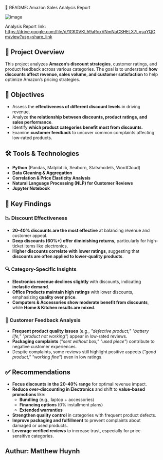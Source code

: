 
📄 README: Amazon Sales Analysis Report

![image](https://github.com/user-attachments/assets/e510a3bb-a715-495d-94b2-3cf53ecc6c6d)

Analysis Report link: https://drive.google.com/file/d/1GK0VKL59aRcxVNmNaCSHELX7LgsqYQOm/view?usp=share_link

## 📌 Project Overview
This project analyzes **Amazon’s discount strategies**, customer ratings, and product feedback across various categories. The goal is to understand **how discounts affect revenue, sales volume, and customer satisfaction** to help optimize Amazon’s pricing strategies.

## 🎯 Objectives
- Assess the **effectiveness of different discount levels** in driving revenue.
- Analyze **the relationship between discounts, product ratings, and sales performance**.
- Identify **which product categories benefit most from discounts**.
- Examine **customer feedback** to uncover common complaints affecting low-rated products.

## 🛠️ Tools & Technologies
- **Python** (Pandas, Matplotlib, Seaborn, Statsmodels, WordCloud)
- **Data Cleaning & Aggregation**
- **Correlation & Price Elasticity Analysis**
- **Natural Language Processing (NLP) for Customer Reviews**
- **Jupyter Notebook**

## 🔑 Key Findings
### 📉 **Discount Effectiveness**
- **20-40% discounts are the most effective** at balancing revenue and customer appeal.
- **Deep discounts (60%+) offer diminishing returns**, particularly for high-ticket items like electronics.
- **Higher discounts correlate with lower ratings**, suggesting that **discounts are often applied to lower-quality products**.

### 🔍 **Category-Specific Insights**
- **Electronics revenue declines slightly** with discounts, indicating **inelastic demand**.
- **Office Products maintain high ratings** with lower discounts, emphasizing **quality over price**.
- **Computers & Accessories show moderate benefit from discounts**, while **Home & Kitchen results are mixed**.

### 📝 **Customer Feedback Analysis**
- **Frequent product quality issues** (e.g., *"defective product," "battery life," "product not working"*) appear in low-rated reviews.
- **Packaging complaints** (*"sent without box," "used piece"*) contribute to negative customer experiences.
- Despite complaints, some reviews still highlight positive aspects (*"good product," "working fine"*) even in low ratings.

## ✅ Recommendations
- **Focus discounts in the 20-40% range** for optimal revenue impact.
- **Reduce over-discounting in Electronics** and shift to **value-based promotions** like:
  - **Bundling** (e.g., laptop + accessories)
  - **Financing options** (0% installment plans)
  - **Extended warranties**
- **Strengthen quality control** in categories with frequent product defects.
- **Improve packaging and fulfillment** to prevent complaints about damaged or used products.
- **Leverage verified reviews** to increase trust, especially for price-sensitive categories.

## Authur: Matthew Huynh
